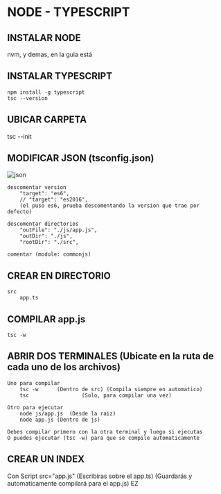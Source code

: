 # NODE - TYPESCRIPT


## INSTALAR NODE
nvm, y demas, en la guia está

## INSTALAR TYPESCRIPT
```
npm install -g typescript
tsc --version
```

## UBICAR CARPETA
tsc --init

## MODIFICAR JSON (tsconfig.json)
![json](/json-modificar.PNG)
```
descomentar version
	"target": "es6",                            	
	// "target": "es2016",
	(el puso es6, prueba descomentando la version que trae por defecto)
```
```
descomentar directorios
	"outFile": "./js/app.js",                   
	"outDir": "./js",                           
	"rootDir": "./src",
```
```
comentar (module: commonjs)           
```

## CREAR EN DIRECTORIO
```
src
	app.ts
```


## COMPILAR app.js
```
tsc -w
```

## ABRIR DOS TERMINALES (Ubicate en la ruta de cada uno de los archivos)
```
Uno para compilar 
	tsc -w 		(Dentro de src)	(Compila siempre en automatico)
	tsc 				(Solo, para compilar una vez)
```
```
Otro para ejecutar 
	node js/app.js	(Desde la raiz)
	node app.js	(Dentro de js)
```

```
Debes compilar primero con la otra terminal y luego si ejecutas
O puedes ejecutar (tsc -w) para que se compile automaticamente
```

## CREAR UN INDEX 
Con Script src="app.js"
(Escribiras sobre el app.ts) (Guardarás y automaticamente compilará para el app.js) EZ